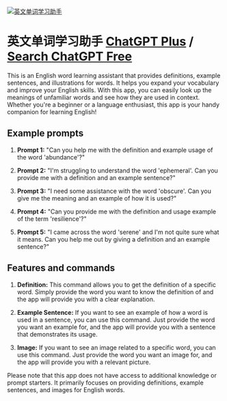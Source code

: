 
[![英文单词学习助手](https://files.oaiusercontent.com/file-NediFtTTtSiGU8yZ4xKVcYnE?se=2123-10-17T09%3A23%3A41Z&sp=r&sv=2021-08-06&sr=b&rscc=max-age%3D31536000%2C%20immutable&rscd=attachment%3B%20filename%3Daeeebb4d-3d61-4aad-86d8-b74370387e37.png&sig=LrleNgMEc%2BEbL4xnC%2BFgHiv1phOXpYRp40kNzmnda3k%3D)](https://chat.openai.com/g/g-Kfcdn3UlC-ying-wen-dan-ci-xue-xi-zhu-shou)

# 英文单词学习助手 [ChatGPT Plus](https://chat.openai.com/g/g-Kfcdn3UlC-ying-wen-dan-ci-xue-xi-zhu-shou) / [Search ChatGPT Free](https://gptcall.net/index.html#/?search=%E8%8B%B1%E6%96%87%E5%8D%95%E8%AF%8D%E5%AD%A6%E4%B9%A0%E5%8A%A9%E6%89%8B)

This is an English word learning assistant that provides definitions, example sentences, and illustrations for words. It helps you expand your vocabulary and improve your English skills. With this app, you can easily look up the meanings of unfamiliar words and see how they are used in context. Whether you're a beginner or a language enthusiast, this app is your handy companion for learning English!

## Example prompts

1. **Prompt 1:** "Can you help me with the definition and example usage of the word 'abundance'?"

2. **Prompt 2:** "I'm struggling to understand the word 'ephemeral'. Can you provide me with a definition and an example sentence?"

3. **Prompt 3:** "I need some assistance with the word 'obscure'. Can you give me the meaning and an example of how it is used?"

4. **Prompt 4:** "Can you provide me with the definition and usage example of the term 'resilience'?"

5. **Prompt 5:** "I came across the word 'serene' and I'm not quite sure what it means. Can you help me out by giving a definition and an example sentence?"

## Features and commands

1. **Definition:** This command allows you to get the definition of a specific word. Simply provide the word you want to know the definition of and the app will provide you with a clear explanation.

2. **Example Sentence:** If you want to see an example of how a word is used in a sentence, you can use this command. Just provide the word you want an example for, and the app will provide you with a sentence that demonstrates its usage.

3. **Image:** If you want to see an image related to a specific word, you can use this command. Just provide the word you want an image for, and the app will provide you with a relevant picture.

Please note that this app does not have access to additional knowledge or prompt starters. It primarily focuses on providing definitions, example sentences, and images for English words.


